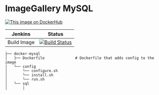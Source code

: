 # ImageGallery MySQL

[![This image on DockerHub](https://img.shields.io/docker/pulls/stuartshay/imagegallery-mysql.svg)](https://hub.docker.com/r/stuartshay/imagegallery-mysql/)

 Jenkins | Status  
------------ | -------------
Build Image  | [![Build Status](https://jenkins.navigatorglass.com/buildStatus/icon?job=ImageGallery-Infrastructure/imagegallery-mysql)](https://jenkins.navigatorglass.com/job/ImageGallery-Infrastructure/job/imagegallery-mysql/)


```
├── docker-mysql
│   ├── Dockerfile              # Dockerfile that adds config to the image
│   └── config
│       └── configure.sh
│       └── install.sh
│       └── run.sh
│   └── sql
│       │
```
